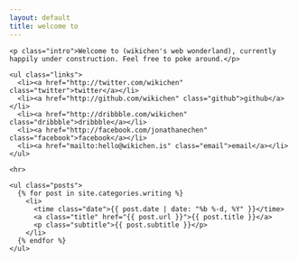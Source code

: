 ```yaml
---
layout: default
title: welcome to
---
```


<body id="home">
  <div class="container">

    <p class="intro">Welcome to (wikichen's web wonderland), currently happily under construction. Feel free to poke around.</p>

    <ul class="links">
      <li><a href="http://twitter.com/wikichen" class="twitter">twitter</a></li>
      <li><a href="http://github.com/wikichen" class="github">github</a></li>
      <li><a href="http://dribbble.com/wikichen" class="dribbble">dribbble</a></li>
      <li><a href="http://facebook.com/jonathanechen" class="facebook">facebook</a></li>
      <li><a href="mailto:hello@wikichen.is" class="email">email</a></li>
    </ul>

    <hr>

    <ul class="posts">
      {% for post in site.categories.writing %}
        <li>
          <time class="date">{{ post.date | date: "%b %-d, %Y" }}</time>
          <a class="title" href="{{ post.url }}">{{ post.title }}</a>
          <p class="subtitle">{{ post.subtitle }}</p>
        </li>
      {% endfor %}
    </ul>

  </div>
</body>

